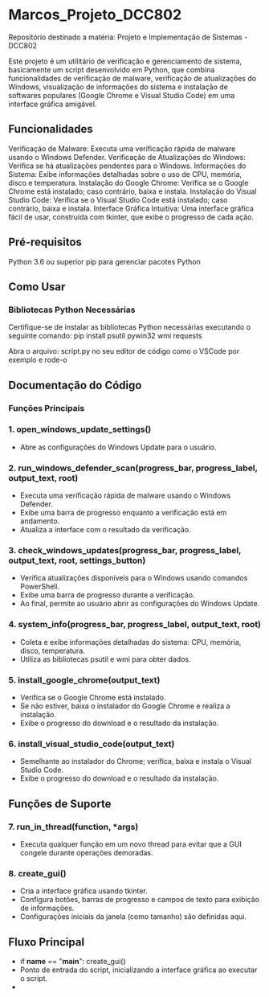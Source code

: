 # Marcos_Projeto_DCC802
Repositório destinado a matéria: Projeto e Implementação de Sistemas - DCC802 

Este projeto é um utilitário de verificação e gerenciamento de sistema, basicamente um script desenvolvido em Python, que combina funcionalidades de verificação de malware, verificação de atualizações do Windows, visualização de informações do sistema e instalação de softwares populares (Google Chrome e Visual Studio Code) em uma interface gráfica amigável.

## Funcionalidades
Verificação de Malware: Executa uma verificação rápida de malware usando o Windows Defender.
Verificação de Atualizações do Windows: Verifica se há atualizações pendentes para o Windows.
Informações do Sistema: Exibe informações detalhadas sobre o uso de CPU, memória, disco e temperatura.
Instalação do Google Chrome: Verifica se o Google Chrome está instalado; caso contrário, baixa e instala.
Instalação do Visual Studio Code: Verifica se o Visual Studio Code está instalado; caso contrário, baixa e instala.
Interface Gráfica Intuitiva: Uma interface gráfica fácil de usar, construída com tkinter, que exibe o progresso de cada ação.

## Pré-requisitos
Python 3.6 ou superior
pip para gerenciar pacotes Python

## Como Usar
### Bibliotecas Python Necessárias
Certifique-se de instalar as bibliotecas Python necessárias executando o seguinte comando:
pip install psutil pywin32 wmi requests

Abra o arquivo: script.py no seu editor de código como o VSCode por exemplo e rode-o

## Documentação do Código
### Funções Principais
### 1. open_windows_update_settings()
- Abre as configurações do Windows Update para o usuário.

### 2. run_windows_defender_scan(progress_bar, progress_label, output_text, root)
- Executa uma verificação rápida de malware usando o Windows Defender.
- Exibe uma barra de progresso enquanto a verificação está em andamento.
- Atualiza a interface com o resultado da verificação.
  
### 3. check_windows_updates(progress_bar, progress_label, output_text, root, settings_button)
- Verifica atualizações disponíveis para o Windows usando comandos PowerShell.
- Exibe uma barra de progresso durante a verificação.
- Ao final, permite ao usuário abrir as configurações do Windows Update.
  
### 4. system_info(progress_bar, progress_label, output_text, root)
- Coleta e exibe informações detalhadas do sistema: CPU, memória, disco, temperatura.
- Utiliza as bibliotecas psutil e wmi para obter dados.
  
### 5. install_google_chrome(output_text)
- Verifica se o Google Chrome está instalado.
- Se não estiver, baixa o instalador do Google Chrome e realiza a instalação.
- Exibe o progresso do download e o resultado da instalação.

### 6. install_visual_studio_code(output_text)
- Semelhante ao instalador do Chrome; verifica, baixa e instala o Visual Studio Code.
- Exibe o progresso do download e o resultado da instalação.
  
## Funções de Suporte

### 7. run_in_thread(function, *args)
- Executa qualquer função em um novo thread para evitar que a GUI congele durante operações demoradas.

### 8. create_gui()
- Cria a interface gráfica usando tkinter.
- Configura botões, barras de progresso e campos de texto para exibição de informações.
- Configurações iniciais da janela (como tamanho) são definidas aqui.

## Fluxo Principal
- if __name__ == "__main__": create_gui()
- Ponto de entrada do script, inicializando a interface gráfica ao executar o script.
- 
